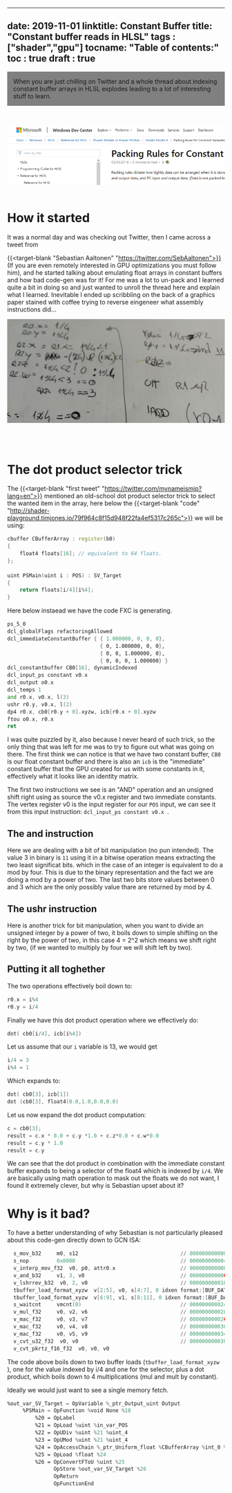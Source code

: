 
---
date: 2019-11-01
linktitle: Constant Buffer 
title: "Constant buffer reads in HLSL"
tags : ["shader","gpu"]
tocname: "Table of contents:"
toc : true
draft : true 
---

<p style="background:gray;padding: 1em;">
When you are just chilling on Twitter and a whole thread about indexing constant buffer 
arrays in HLSL explodes leading to a lot of interesting stuff to learn.
</p>

<br><br>
![intro](../images/17_constant/banner.png)
<br><br>

# How it started

It was a normal day and was checking out Twitter, then I came across a tweet from 

{{<target-blank "Sebastian Aaltonen" "https://twitter.com/SebAaltonen">}} (If you are even
remotely interested in GPU optimizations you must follow him), and he started talking about
emulating float arrays in constant buffers and how bad code-gen was for it! For me was a lot
to un-pack and I learned quite a bit in doing so and just wanted to unroll the thread here and
explain what I learned. Inevitable I ended up scribbling on the back of a graphics paper stained 
with coffee trying to reverse eingeneer what assembly instructions did...

![intro](../images/17_constant/coffee.png)

<br><br>

# The dot product selector trick

The  {{<target-blank "first tweet" "https://twitter.com/mynameismjp?lang=en">}} mentioned an old-school
dot product selector trick to select the wanted item in the array, here below the 
{{<target-blank "code" "http://shader-playground.timjones.io/79f964c8f15d948f22fa4ef5317c265c">}} we will be using:

```cpp
cbuffer CBufferArray : register(b0)
{
    float4 floats[16]; // equivalent to 64 floats.
};

uint PSMain(uint i : POS) : SV_Target
{
    return floats[i/4][i%4];
}
```

Here below instaead we have the code FXC is generating.

```asm
ps_5_0
dcl_globalFlags refactoringAllowed
dcl_immediateConstantBuffer { { 1.000000, 0, 0, 0},
                              { 0, 1.000000, 0, 0},
                              { 0, 0, 1.000000, 0},
                              { 0, 0, 0, 1.000000} }
dcl_constantbuffer CB0[16], dynamicIndexed
dcl_input_ps constant v0.x
dcl_output o0.x
dcl_temps 1
and r0.x, v0.x, l(3)
ushr r0.y, v0.x, l(2)
dp4 r0.x, cb0[r0.y + 0].xyzw, icb[r0.x + 0].xyzw
ftou o0.x, r0.x
ret 
```

I was quite puzzled by it, also because I never heard of such trick, so the only thing that was 
left for me was to try to figure out what was going on there.
The first think we can notice is that we have two constant buffer, ```CB0``` is our float constant buffer
and there is also an ```icb``` is the "immediate" constant buffer that the GPU created for us  with some constants
in it, effectively what it looks like an identity matrix.

The first two instructions we see is an "AND" operation and an unsigned shift right using as source
the v0.x register and two immediate constants. The vertex register v0 is the input register for our ```POS```
input, we can see it from this input instruction: ```dcl_input_ps constant v0.x ```.

## The and instruction

Here we are dealing with a bit of bit manipulation (no pun intended). The value 3 in binary is ```11```
using it in a bitwise operation means extracting the two least significat bits. which in the case
of an integer is equivalent to do a mod by four. This is due to the binary representation and 
the fact we are doing a mod by a power of two. The last two bits store values between 0 and 3 which 
are the only possibly value thare are returned by mod by 4.


## The ushr instruction
Here is another trick for bit manipulation, when you want to divide an unsigned integer by a power 
of two, it boils down to simple shifting on the right by the power of two, in this case 4 = 2^2 which means 
we shift right by two, (if we wanted to multiply by four we will shift left by two).

## Putting it all toghether

The two operations effectively boil down to:

```cpp
r0.x = i%4
r0.y = i/4
```
Finally we have this dot product operation where we effectively do:

```cpp
dot( cb0[i/4], icb[i%4])
```

Let us assume that our ```i``` variable is 13, we would get 

```cpp
i/4 = 3
i%4 = 1
```

Which expands to:

```cpp
dot( cb0[3], icb[1])
dot (cb0[3], float4(0.0,1.0,0.0,0.0) 
```

Let us now expand the dot product computation:

```cpp
c = cb0[3];
result = c.x * 0.0 + c.y *1.0 + c.z*0.0 + c.w*0.0
result = c.y * 1.0
result = c.y
```

We can see that the dot product in combination with the immediate constant buffer expands to
being a selector of the float4 which is indexed by ```i/4```.
We are basically using math operation to mask out the floats we do not want, I found it extremely 
clever, but why is Sebastian upset about it?


# Why is it bad?

To have a better understanding of why Sebastian is not particularly pleased about this code-gen
directly down to GCN ISA:

```asm
  s_mov_b32     m0, s12                                 // 000000000000: BEFC000C
  s_nop         0x0000                                  // 000000000004: BF800000
  v_interp_mov_f32  v0, p0, attr0.x                     // 000000000008: D4020002
  v_and_b32     v1, 3, v0                               // 00000000000C: 26020083
  v_lshrrev_b32  v0, 2, v0                              // 000000000010: 20000082
  tbuffer_load_format_xyzw  v[2:5], v0, s[4:7], 0 idxen format:[BUF_DATA_FORMAT_32_32_32_32,BUF_NUM_FORMAT_FLOAT] // 000000000014: EBF1A000 80010200
  tbuffer_load_format_xyzw  v[6:9], v1, s[8:11], 0 idxen format:[BUF_DATA_FORMAT_32_32_32_32,BUF_NUM_FORMAT_FLOAT] // 00000000001C: EBF1A000 80020601
  s_waitcnt     vmcnt(0)                                // 000000000024: BF8C0F70
  v_mul_f32     v0, v2, v6                              // 000000000028: 0A000D02
  v_mac_f32     v0, v3, v7                              // 00000000002C: 2C000F03
  v_mac_f32     v0, v4, v8                              // 000000000030: 2C001104
  v_mac_f32     v0, v5, v9                              // 000000000034: 2C001305
  v_cvt_u32_f32  v0, v0                                 // 000000000038: 7E000F00
  v_cvt_pkrtz_f16_f32  v0, v0, v0
```

The code above boils down to two buffer loads (```tbuffer_load_format_xyzw ``` ), one for the value
indexed by i/4 and one for the selector, plus a dot product, which boils down to 4 multiplications
(mul and mult by constant).

Ideally we would just want to see a single memory fetch.

```asm
%out_var_SV_Target = OpVariable %_ptr_Output_uint Output
     %PSMain = OpFunction %void None %18
         %20 = OpLabel
         %21 = OpLoad %uint %in_var_POS
         %22 = OpUDiv %uint %21 %uint_4
         %23 = OpUMod %uint %21 %uint_4
         %24 = OpAccessChain %_ptr_Uniform_float %CBufferArray %int_0 %22 %23
         %25 = OpLoad %float %24
         %26 = OpConvertFToU %uint %25
               OpStore %out_var_SV_Target %26
               OpReturn
               OpFunctionEnd
```

<br><br>
